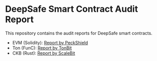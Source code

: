 # DeepSafe Smart Contract Audit Report

This repository contains the audit reports for DeepSafe smart contracts.

- EVM (Solidity): [Report by PeckShield](https://github.com/deepsafe/audit-reports/blob/main/reports/EVM%20Audit%20Report.pdf)
- Ton (FunC): [Report by TonBit](https://github.com/deepsafe/audit-reports/blob/main/reports/Ton%20Audit%20Report.pdf)
- CKB (Rust): [Report by ScaleBit](https://github.com/deepsafe/audit-reports/blob/main/reports/CKB%20Audit%20Report.pdf)
